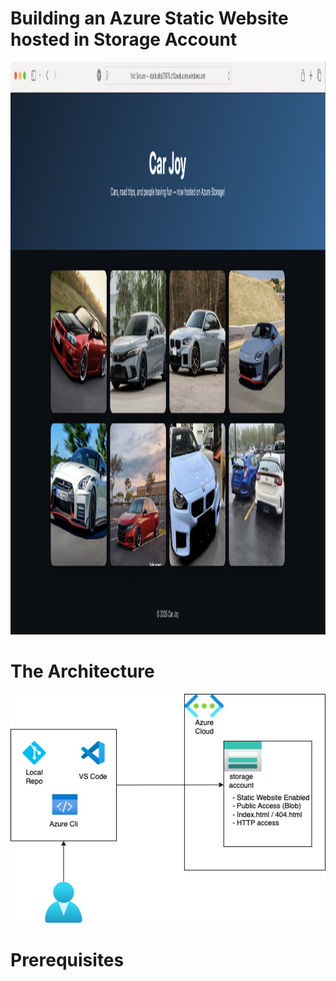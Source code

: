 # Building an Azure Static Website hosted in Storage Account

<img width="1619" height="916" alt="Screenshot 2025-09-19 at 9 38 44 AM" src="https://github.com/terrythomas00/azure_static_website_storage_account/blob/main/az_static_web.png" />

# The Architecture
![test](https://github.com/terrythomas00/azure_static_website_storage_account/blob/6fe8cdbaad0ac8819983f756cae197d46a678859/Untitled%20Diagram.jpg)
# Prerequisites
